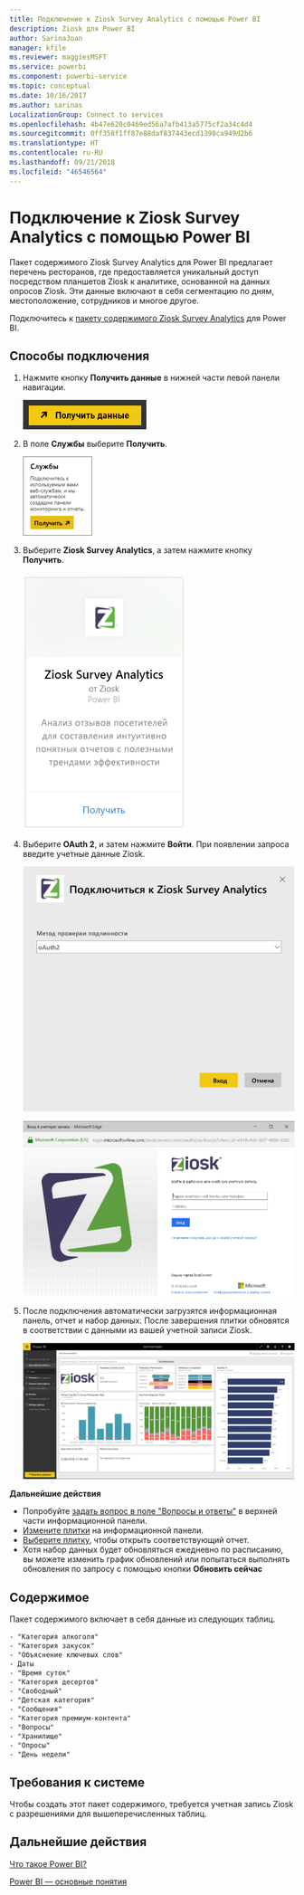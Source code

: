```yaml
---
title: Подключение к Ziosk Survey Analytics с помощью Power BI
description: Ziosk для Power BI
author: SarinaJoan
manager: kfile
ms.reviewer: maggiesMSFT
ms.service: powerbi
ms.component: powerbi-service
ms.topic: conceptual
ms.date: 10/16/2017
ms.author: sarinas
LocalizationGroup: Connect to services
ms.openlocfilehash: 4b47e620c0469ed56a7afb413a5775cf2a34c4d4
ms.sourcegitcommit: 0ff358f1ff87e88daf837443ecd1398ca949d2b6
ms.translationtype: HT
ms.contentlocale: ru-RU
ms.lasthandoff: 09/21/2018
ms.locfileid: "46546564"
---
```

# <a name="connect-to-ziosk-survey-analytics-with-power-bi"></a>Подключение к Ziosk Survey Analytics с помощью Power BI
Пакет содержимого Ziosk Survey Analytics для Power BI предлагает перечень ресторанов, где предоставляется уникальный доступ посредством планшетов Ziosk к аналитике, основанной на данных опросов Ziosk. Эти данные включают в себя сегментацию по дням, местоположение, сотрудников и многое другое.

Подключитесь к [пакету содержимого Ziosk Survey Analytics](https://app.powerbi.com/getdata/services/ziosk-survey-analytics) для Power BI.

## <a name="how-to-connect"></a>Способы подключения
1. Нажмите кнопку **Получить данные** в нижней части левой панели навигации.  
   
    ![](media/service-connect-to-ziosk/getdata.png)
2. В поле **Службы** выберите **Получить**.  
   
    ![](media/service-connect-to-ziosk/services.png)
3. Выберите **Ziosk Survey Analytics**, а затем нажмите кнопку **Получить**.  
   
    ![](media/service-connect-to-ziosk/ziosk.png)
4. Выберите **OAuth 2**, и затем нажмите **Войти**. При появлении запроса введите учетные данные Ziosk.
   
    ![](media/service-connect-to-ziosk/creds.png)
   
    ![](media/service-connect-to-ziosk/creds2.png)
5. После подключения автоматически загрузятся информационная панель, отчет и набор данных. После завершения плитки обновятся в соответствии с данными из вашей учетной записи Ziosk.
   
    ![](media/service-connect-to-ziosk/dashboard.png)

**Дальнейшие действия**

* Попробуйте [задать вопрос в поле "Вопросы и ответы"](consumer/end-user-q-and-a.md) в верхней части информационной панели.
* [Измените плитки](service-dashboard-edit-tile.md) на информационной панели.
* [Выберите плитку](consumer/end-user-tiles.md), чтобы открыть соответствующий отчет.
* Хотя набор данных будет обновляться ежедневно по расписанию, вы можете изменить график обновлений или попытаться выполнять обновления по запросу с помощью кнопки **Обновить сейчас**

## <a name="whats-included"></a>Содержимое
Пакет содержимого включает в себя данные из следующих таблиц.  

    - "Категория алкоголя"  
    - "Категория закусок"  
    - "Объяснение ключевых слов"  
    - Даты  
    - "Время суток"  
    - "Категория десертов"  
    - "Свободный"  
    - "Детская категория"  
    - "Сообщения"  
    - "Категория премиум-контента"  
    - "Вопросы"  
    - "Хранилище"  
    - "Опросы"  
    - "День недели"  


## <a name="system-requirements"></a>Требования к системе
Чтобы создать этот пакет содержимого, требуется учетная запись Ziosk с разрешениями для вышеперечисленных таблиц.

## <a name="next-steps"></a>Дальнейшие действия
[Что такое Power BI?](power-bi-overview.md)

[Power BI — основные понятия](consumer/end-user-basic-concepts.md)

